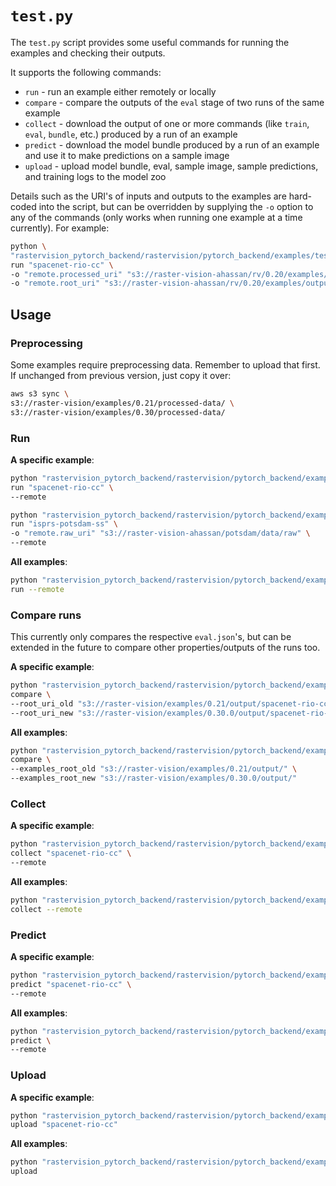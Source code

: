 # `test.py`
The `test.py` script provides some useful commands for running the examples and checking their outputs.

It supports the following commands:
- `run` - run an example either remotely or locally
- `compare` - compare the outputs of the `eval` stage of two runs of the same example
- `collect` - download the output of one or more commands (like `train`, `eval`, `bundle`, etc.) produced by a run of an example
- `predict` - download the model bundle produced by a run of an example and use it to make predictions on a sample image
- `upload` - upload model bundle, eval, sample image, sample predictions, and training logs to the model zoo

Details such as the URI's of inputs and outputs to the examples are hard-coded into the script, but can be overridden by supplying the `-o` option to any of the commands (only works when running one example at a time currently). For example:
```sh
python \
"rastervision_pytorch_backend/rastervision/pytorch_backend/examples/test.py" \
run "spacenet-rio-cc" \
-o "remote.processed_uri" "s3://raster-vision-ahassan/rv/0.20/examples/processed/spacenet/rio" \
-o "remote.root_uri" "s3://raster-vision-ahassan/rv/0.20/examples/output/cc/spacenet-rio/"
```

## Usage

### Preprocessing

Some examples require preprocessing data. Remember to upload that first. If unchanged from previous version, just copy it over:

```sh
aws s3 sync \
s3://raster-vision/examples/0.21/processed-data/ \
s3://raster-vision/examples/0.30/processed-data/
```

### Run

**A specific example**:
```sh
python "rastervision_pytorch_backend/rastervision/pytorch_backend/examples/test.py" \
run "spacenet-rio-cc" \
--remote

python "rastervision_pytorch_backend/rastervision/pytorch_backend/examples/test.py" \
run "isprs-potsdam-ss" \
-o "remote.raw_uri" "s3://raster-vision-ahassan/potsdam/data/raw" \
--remote
```

**All examples**:
```sh
python "rastervision_pytorch_backend/rastervision/pytorch_backend/examples/test.py" \
run --remote
```

### Compare runs
This currently only compares the respective `eval.json`'s, but can be extended in the future to compare other properties/outputs of the runs too.

**A specific example**:
```sh
python "rastervision_pytorch_backend/rastervision/pytorch_backend/examples/test.py" \
compare \
--root_uri_old "s3://raster-vision/examples/0.21/output/spacenet-rio-cc/" \
--root_uri_new "s3://raster-vision/examples/0.30.0/output/spacenet-rio-cc/"
```

**All examples**:
```sh
python "rastervision_pytorch_backend/rastervision/pytorch_backend/examples/test.py" \
compare \
--examples_root_old "s3://raster-vision/examples/0.21/output/" \
--examples_root_new "s3://raster-vision/examples/0.30.0/output/"
```

### Collect

**A specific example**:
```sh
python "rastervision_pytorch_backend/rastervision/pytorch_backend/examples/test.py" \
collect "spacenet-rio-cc" \
--remote
```

**All examples**:
```sh
python "rastervision_pytorch_backend/rastervision/pytorch_backend/examples/test.py" \
collect --remote
```

### Predict

**A specific example**:
```sh
python "rastervision_pytorch_backend/rastervision/pytorch_backend/examples/test.py" \
predict "spacenet-rio-cc" \
--remote
```

**All examples**:
```sh
python "rastervision_pytorch_backend/rastervision/pytorch_backend/examples/test.py" \
predict \
--remote
```

### Upload

**A specific example**:
```sh
python "rastervision_pytorch_backend/rastervision/pytorch_backend/examples/test.py" \
upload "spacenet-rio-cc"
```

**All examples**:
```sh
python "rastervision_pytorch_backend/rastervision/pytorch_backend/examples/test.py" \
upload
```
